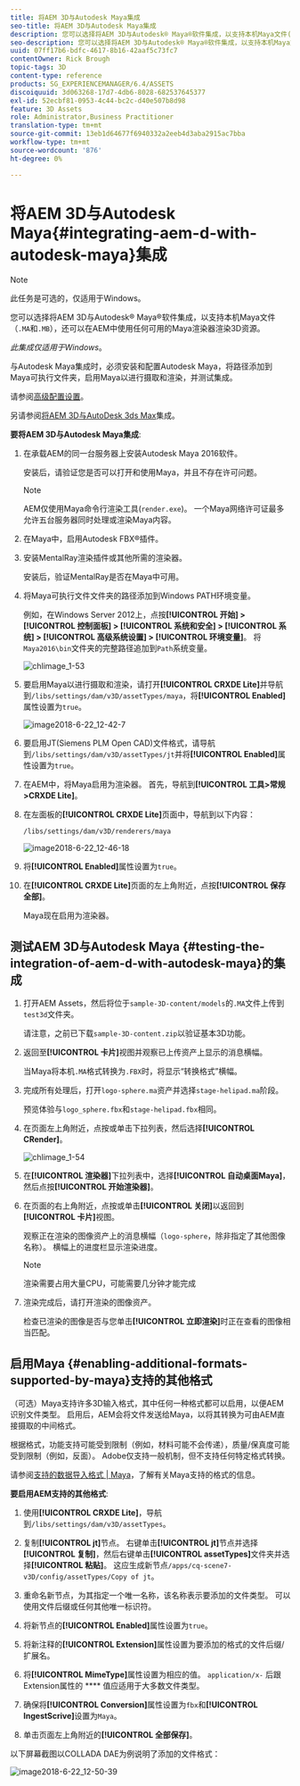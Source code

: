 ```yaml
---
title: 将AEM 3D与Autodesk Maya集成
seo-title: 将AEM 3D与Autodesk Maya集成
description: 您可以选择将AEM 3D与Autodesk® Maya®软件集成，以支持本机Maya文件(.MA和.MB)，并允许您在AEM中使用任何可用的Maya渲染器渲染3D资源。
seo-description: 您可以选择将AEM 3D与Autodesk® Maya®软件集成，以支持本机Maya文件(.MA和.MB)，并允许您在AEM中使用任何可用的Maya渲染器渲染3D资源。
uuid: 07ff17b6-bdfc-4617-8b16-42aaf5c73fc7
contentOwner: Rick Brough
topic-tags: 3D
content-type: reference
products: SG_EXPERIENCEMANAGER/6.4/ASSETS
discoiquuid: 3d063268-17d7-4db6-8028-682537645377
exl-id: 52ecbf81-0953-4c44-bc2c-d40e507b8d98
feature: 3D Assets
role: Administrator,Business Practitioner
translation-type: tm+mt
source-git-commit: 13eb1d64677f6940332a2eeb4d3aba2915ac7bba
workflow-type: tm+mt
source-wordcount: '876'
ht-degree: 0%

---
```


# 将AEM 3D与Autodesk Maya{#integrating-aem-d-with-autodesk-maya}集成

>[!NOTE]
>
>此任务是可选的，仅适用于Windows。

您可以选择将AEM 3D与Autodesk® Maya®软件集成，以支持本机Maya文件（`.MA`和`.MB`），还可以在AEM中使用任何可用的Maya渲染器渲染3D资源。

*此集成仅适用于Windows*。

与Autodesk Maya集成时，必须安装和配置Autodesk Maya，将路径添加到Maya可执行文件夹，启用Maya以进行摄取和渲染，并测试集成。

请参阅[高级配置设置](advanced-config-3d.md)。

另请参阅[将AEM 3D与AutoDesk 3ds Max](integrating-aem-3d-with-autodesk-3ds-max.md)集成。

**要将AEM 3D与Autodesk Maya集成**:

1. 在承载AEM的同一台服务器上安装Autodesk Maya 2016软件。

   安装后，请验证您是否可以打开和使用Maya，并且不存在许可问题。

   >[!NOTE]
   >
   >AEM仅使用Maya命令行渲染工具(`render.exe`)。 一个Maya网络许可证最多允许五台服务器同时处理或渲染Maya内容。

1. 在Maya中，启用Autodesk FBX®插件。
1. 安装MentalRay渲染插件或其他所需的渲染器。

   安装后，验证MentalRay是否在Maya中可用。

1. 将Maya可执行文件文件夹的路径添加到Windows PATH环境变量。

   例如，在Windows Server 2012上，点按&#x200B;**[!UICONTROL 开始] > [!UICONTROL 控制面板] > [!UICONTROL 系统和安全] > [!UICONTROL 系统] > [!UICONTROL 高级系统设置] > [!UICONTROL 环境变量]**。 将`Maya2016\bin`文件夹的完整路径追加到`Path`系统变量。

   ![chlimage_1-53](assets/chlimage_1-53.png)

1. 要启用Maya以进行摄取和渲染，请打开&#x200B;**[!UICONTROL CRXDE Lite]**&#x200B;并导航到`/libs/settings/dam/v3D/assetTypes/maya`，将&#x200B;**[!UICONTROL Enabled]**&#x200B;属性设置为`true`。

   ![image2018-6-22_12-42-7](assets/image2018-6-22_12-42-7.png)

1. 要启用JT(Siemens PLM Open CAD)文件格式，请导航到`/libs/settings/dam/v3D/assetTypes/jt`并将&#x200B;**[!UICONTROL Enabled]**&#x200B;属性设置为`true`。
1. 在AEM中，将Maya启用为渲染器。 首先，导航到&#x200B;**[!UICONTROL 工具>常规>CRXDE Lite]**。
1. 在左面板的&#x200B;**[!UICONTROL CRXDE Lite]**&#x200B;页面中，导航到以下内容：

   `/libs/settings/dam/v3D/renderers/maya`

   ![image2018-6-22_12-46-18](assets/image2018-6-22_12-46-18.png)

1. 将&#x200B;**[!UICONTROL Enabled]**&#x200B;属性设置为`true`。

1. 在&#x200B;**[!UICONTROL CRXDE Lite]**&#x200B;页面的左上角附近，点按&#x200B;**[!UICONTROL 保存全部]**。

   Maya现在启用为渲染器。

## 测试AEM 3D与Autodesk Maya {#testing-the-integration-of-aem-d-with-autodesk-maya}的集成

1. 打开AEM Assets，然后将位于`sample-3D-content/models`的`.MA`文件上传到`test3d`文件夹。

   请注意，之前已下载`sample-3D-content.zip`以验证基本3D功能。

1. 返回至&#x200B;**[!UICONTROL 卡片]**&#x200B;视图并观察已上传资产上显示的消息横幅。

   当Maya将本机`.MA`格式转换为`.FBX`时，将显示“转换格式”横幅。

1. 完成所有处理后，打开`logo-sphere.ma`资产并选择`stage-helipad.ma`阶段。

   预览体验与`logo_sphere.fbx`和`stage-helipad.fbx`相同。

1. 在页面左上角附近，点按或单击下拉列表，然后选择&#x200B;**[!UICONTROL CRender]**。

   ![chlimage_1-54](assets/chlimage_1-54.png)

1. 在&#x200B;**[!UICONTROL 渲染器]**&#x200B;下拉列表中，选择&#x200B;**[!UICONTROL 自动桌面Maya]**，然后点按&#x200B;**[!UICONTROL 开始渲染器]**。
1. 在页面的右上角附近，点按或单击&#x200B;**[!UICONTROL 关闭]**&#x200B;以返回到&#x200B;**[!UICONTROL 卡片]**&#x200B;视图。

   观察正在渲染的图像资产上的消息横幅（`logo-sphere`，除非指定了其他图像名称）。 横幅上的进度栏显示渲染进度。

   >[!NOTE]
   >
   >渲染需要占用大量CPU，可能需要几分钟才能完成

1. 渲染完成后，请打开渲染的图像资产。

   检查已渲染的图像是否与您单击&#x200B;**[!UICONTROL 立即渲染]**&#x200B;时正在查看的图像相当匹配。

## 启用Maya {#enabling-additional-formats-supported-by-maya}支持的其他格式

（可选）Maya支持许多3D输入格式，其中任何一种格式都可以启用，以便AEM识别文件类型。 启用后，AEM会将文件发送给Maya，以将其转换为可由AEM直接摄取的中间格式。

根据格式，功能支持可能受到限制（例如，材料可能不会传递），质量/保真度可能受到限制（例如，反面）。 Adobe仅支持一般机制，但不支持任何特定格式转换。

请参阅[支持的数据导入格式 | Maya](https://knowledge.autodesk.com/support/maya/learn-explore/caas/CloudHelp/cloudhelp/2016/ENU/Maya/files/GUID-69BC066D-D4D8-4B12-900C-CF42E798A5D6-htm.html)，了解有关Maya支持的格式的信息。

**要启用AEM支持的其他格式**:

1. 使用&#x200B;**[!UICONTROL CRXDE Lite]**，导航到`/libs/settings/dam/v3D/assetTypes`。
1. 复制&#x200B;**[!UICONTROL jt]**&#x200B;节点。 右键单击&#x200B;**[!UICONTROL jt]**&#x200B;节点并选择&#x200B;**[!UICONTROL 复制]**，然后右键单击&#x200B;**[!UICONTROL assetTypes]**&#x200B;文件夹并选择&#x200B;**[!UICONTROL 粘贴]**。 这应生成新节点`/apps/cq-scene7-v3D/config/assetTypes/Copy of jt`。
1. 重命名新节点，为其指定一个唯一名称，该名称表示要添加的文件类型。 可以使用文件后缀或任何其他唯一标识符。

1. 将新节点的&#x200B;**[!UICONTROL Enabled]**&#x200B;属性设置为`true`。

1. 将新注释的&#x200B;**[!UICONTROL Extension]**&#x200B;属性设置为要添加的格式的文件后缀/扩展名。
1. 将&#x200B;**[!UICONTROL MimeType]**&#x200B;属性设置为相应的值。 `application/x-` 后跟Extension属性的 **** 值应适用于大多数文件类型。
1. 确保将&#x200B;**[!UICONTROL Conversion]**&#x200B;属性设置为`fbx`和&#x200B;**[!UICONTROL IngestScrive]**&#x200B;设置为`Maya`。
1. 单击页面左上角附近的&#x200B;**[!UICONTROL 全部保存]**。

以下屏幕截图以COLLADA DAE为例说明了添加的文件格式：

![image2018-6-22_12-50-39](assets/image2018-6-22_12-50-39.png)
